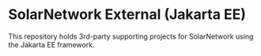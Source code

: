 # SolarNetwork External (Jakarta EE)

This repository holds 3rd-party supporting projects for SolarNetwork using the Jakarta EE framework.

